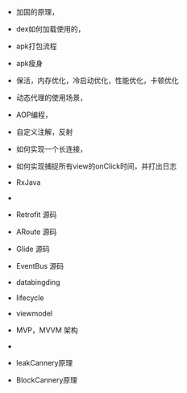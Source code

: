 - 加固的原理，
- dex如何加载使用的，
- apk打包流程
- apk瘦身
- 保活，内存优化，冷启动优化，性能优化，卡顿优化
- 动态代理的使用场景，
- AOP编程，

- 自定义注解，反射
- 如何实现一个长连接，
- 如何实现捕捉所有view的onClick时间，并打出日志
- RxJava
-  
- Retrofit 源码
- ARoute 源码

- Glide 源码
- EventBus 源码
- databingding 
- lifecycle
- viewmodel 
- MVP，MVVM 架构
- 
- leakCannery原理
- BlockCannery原理